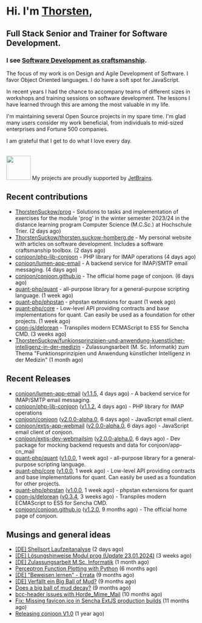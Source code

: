 # Hi. I'm [Thorsten](https://thorsten.suckow-homberg.de/about),
## Full Stack Senior and Trainer for Software Development.

### I see [Software Development as craftsmanship](https://thorsten.suckow-homberg.de/docs/articles/software-craftsmanship/).

The focus of my work is on Design and Agile Development of Software.
I favor Object Oriented languages. I do have a soft spot for JavaScript.

In recent years I had the chance to accompany teams of different sizes in workshops and training sessions on software development. The lessons I have learned through this are among the most valuable in my life.

I'm maintaining several Open Source projects in my spare time. I'm glad many users consider my work beneficial, from individuals to mid-sized enterprises and Fortune 500 companies.

I am grateful that I get to do what I love every day.

<br />
<img src="https://resources.jetbrains.com/storage/products/company/brand/logos/jb_beam.png" width="64"/> My projects are proudly supported by <a href="https://jb.gg/OpenSourceSupport">JetBrains</a>.



## Recent contributions

- [ThorstenSuckow/prog](https://github.com/ThorstenSuckow/prog) - Solutions to tasks and implementation of exercises for the module &#39;prog&#39; in the winter semester 2023/24 in the distance learning program Computer Science (M.C.Sc.) at Hochschule Trier. (2 days ago)
- [ThorstenSuckow/thorsten.suckow-homberg.de](https://github.com/ThorstenSuckow/thorsten.suckow-homberg.de) - My personal website with articles on software development. Includes a software craftsmanship toolbox. (2 days ago)
- [conjoon/php-lib-conjoon](https://github.com/conjoon/php-lib-conjoon) - PHP library for IMAP operations (4 days ago)
- [conjoon/lumen-app-email](https://github.com/conjoon/lumen-app-email) - A backend service for IMAP/SMTP email messaging. (4 days ago)
- [conjoon/conjoon.github.io](https://github.com/conjoon/conjoon.github.io) - The official home page of conjoon. (6 days ago)
- [quant-php/quant](https://github.com/quant-php/quant) - all-purpose library for a general-purpose scripting language. (1 week ago)
- [quant-php/phpstan](https://github.com/quant-php/phpstan) - phpstan extensions for quant (1 week ago)
- [quant-php/core](https://github.com/quant-php/core) - Low-level API providing contracts and base implementations for quant. Can easily be used as a foundation for other projects. (1 week ago)
- [coon-js/delorean](https://github.com/coon-js/delorean) - Transpiles modern ECMAScript to ES5 for Sencha CMD. (3 weeks ago)
- [ThorstenSuckow/funkionsprinzipien-und-anwendung-kuenstlicher-intelligenz-in-der-medizin](https://github.com/ThorstenSuckow/funkionsprinzipien-und-anwendung-kuenstlicher-intelligenz-in-der-medizin) - Zulassungsarbeit (M. Sc. Informatik) zum Thema &#34;Funktionsprinzipien und Anwendung künstlicher Intelligenz in der Medizin&#34;   (1 month ago)


## Recent Releases

- [conjoon/lumen-app-email](https://github.com/conjoon/lumen-app-email) ([v1.1.5](https://github.com/conjoon/lumen-app-email/releases/tag/v1.1.5), 4 days ago) - A backend service for IMAP/SMTP email messaging.
- [conjoon/php-lib-conjoon](https://github.com/conjoon/php-lib-conjoon) ([v1.1.2](https://github.com/conjoon/php-lib-conjoon/releases/tag/v1.1.2), 4 days ago) - PHP library for IMAP operations
- [conjoon/conjoon](https://github.com/conjoon/conjoon) ([v2.0.0-alpha.0](https://github.com/conjoon/conjoon/releases/tag/v2.0.0-alpha.0), 6 days ago) - JavaScript email client. 
- [conjoon/extjs-app-webmail](https://github.com/conjoon/extjs-app-webmail) ([v2.0.0-alpha.0](https://github.com/conjoon/extjs-app-webmail/releases/tag/v2.0.0-alpha.0), 6 days ago) - JavaScript email client of conjoon.
- [conjoon/extjs-dev-webmailsim](https://github.com/conjoon/extjs-dev-webmailsim) ([v2.0.0-alpha.0](https://github.com/conjoon/extjs-dev-webmailsim/releases/tag/v2.0.0-alpha.0), 6 days ago) - Dev package for mocking backend requests and data for conjoon/app-cn_mail
- [quant-php/quant](https://github.com/quant-php/quant) ([v1.0.0](https://github.com/quant-php/quant/releases/tag/v1.0.0), 1 week ago) - all-purpose library for a general-purpose scripting language.
- [quant-php/core](https://github.com/quant-php/core) ([v1.0.0](https://github.com/quant-php/core/releases/tag/v1.0.0), 1 week ago) - Low-level API providing contracts and base implementations for quant. Can easily be used as a foundation for other projects.
- [quant-php/phpstan](https://github.com/quant-php/phpstan) ([v1.0.0](https://github.com/quant-php/phpstan/releases/tag/v1.0.0), 1 week ago) - phpstan extensions for quant
- [coon-js/delorean](https://github.com/coon-js/delorean) ([v0.3.4](https://github.com/coon-js/delorean/releases/tag/v0.3.4), 3 weeks ago) - Transpiles modern ECMAScript to ES5 for Sencha CMD.
- [conjoon/conjoon.github.io](https://github.com/conjoon/conjoon.github.io) ([v1.2.0](https://github.com/conjoon/conjoon.github.io/releases/tag/v1.2.0), 9 months ago) - The official home page of conjoon.

## Musings and general ideas

- [[DE] Shellsort Laufzeitanalyse](https://thorsten.suckow-homberg.de/blog/shellsort-lauzeitanalyse) (2 days ago)
- [[DE] Lösungshinweise Modul prog (Update 23.01.2024)](https://thorsten.suckow-homberg.de/blog/loesungshinweise-prog-fh-trier) (3 weeks ago)
- [[DE] Zulassungsarbeit M.Sc. Informatik](https://thorsten.suckow-homberg.de/blog/2023-12-31-zulassungsarbeit-master-of-computer-science) (1 month ago)
- [Perceptron Function Plotting with Python](https://thorsten.suckow-homberg.de/blog/2023/07/11/perceptron-function-plotting-in-python) (6 months ago)
- [[DE] &#34;Beweisen lernen&#34; - Errata](https://thorsten.suckow-homberg.de/blog/2023/05/01/errata-beweisen-lernen) (9 months ago)
- [[DE] Verfällt ein Big Ball of Mud?](https://thorsten.suckow-homberg.de/blog/2023/04/14/big-ball-of-mud-decay) (9 months ago)
- [Does a big ball of mud decay?](https://thorsten.suckow-homberg.de/blog/2023/04/14/big-ball-of-mud-decay/index_en) (9 months ago)
- [bcc-header issues with Horde_Mime_Mail](https://thorsten.suckow-homberg.de/blog/2023/03/20/horde-mail-ignores-bcc) (10 months ago)
- [Fix: Missing favicon.ico in Sencha ExtJS production builds](https://thorsten.suckow-homberg.de/blog/2023/02/19/fix-missing-favicon-in-extjs) (11 months ago)
- [Releasing conjoon V1.0](https://thorsten.suckow-homberg.de/blog/Releasing-conjoon-V1.0) (1 year ago)
